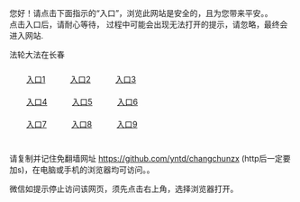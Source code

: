 您好！请点击下面指示的“入口”，浏览此网站是安全的，且为您带来平安。。 <br/>
点击入口后，请耐心等待， 过程中可能会出现无法打开的提示，请忽略，最终会进入网站. </br>

法轮大法在长春<br/>
<div style="padding:10px"><a style="margin:20px" target="_blank" href="https://d23y22k4hqzofh.cloudfront.net/2Qpsp?uzxvugk" id="ccLink1" rel="nofollow">入口1</a> <a target="_blank" style="margin:20px" href="https://d3orv3ayi1hk72.cloudfront.net/2Qpsp?rnrjld" id="ccLink2" rel="nofollow">入口2</a> <a style="margin:20px" target="_blank" href="https://d2qt5a2vdtv8fm.cloudfront.net/2Qpsp?vmhmhs" id="ccLink3" rel="nofollow">入口3</a></div>

<div style="padding:10px" ><a style="margin:20px" target="_blank" href="https://d23y22k4hqzofh.cloudfront.net/2Qpsp?uzxvugk" id="ccLink4" rel="nofollow">入口4</a> <a style="margin:20px" href="https://d3orv3ayi1hk72.cloudfront.net/2Qpsp?rnrjld" target="_blank" id="ccLink5" rel="nofollow">入口5</a> <a style="margin:20px" href="https://d2qt5a2vdtv8fm.cloudfront.net/2Qpsp?vmhmhs" target="_blank" id="ccLink6" rel="nofollow">入口6</a></div>

<div style="padding:10px"><a style="margin:20px" target="_blank" href="https://d23y22k4hqzofh.cloudfront.net/2Qpsp?uzxvugk" id="ccLink7" rel="nofollow">入口7</a> <a style="margin:20px" href="https://d3orv3ayi1hk72.cloudfront.net/2Qpsp?rnrjld" target="_blank" id="ccLink8" rel="nofollow">入口8</a> <a style="margin:20px" target="_blank" href="https://d2qt5a2vdtv8fm.cloudfront.net/2Qpsp?vmhmhs" id="ccLink9" rel="nofollow">入口9</a></div>

<br/>



请复制并记住免翻墙网址 https://github.com/yntd/changchunzx (http后一定要加s)，在电脑或手机的浏览器均可访问。。<br/>

微信如提示停止访问该网页，须先点击右上角，选择浏览器打开。
